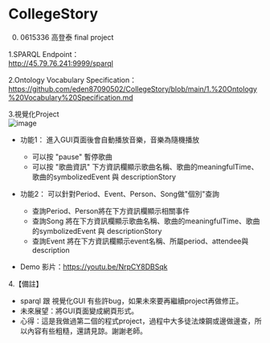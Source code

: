 # CollegeStory
0. 0615336 高登泰 final project

1.SPARQL Endpoint：<br>http://45.79.76.241:9999/sparql

2.Ontology Vocabulary Specification：<br>https://github.com/eden87090502/CollegeStory/blob/main/1.%20Ontology%20Vocabulary%20Specification.md

3.視覺化Project<br>
  ![image](https://user-images.githubusercontent.com/49372467/123546165-1013e800-d78e-11eb-8d8d-1bd7b84b608f.png)
  - 功能1：
    進入GUI頁面後會自動播放音樂，音樂為隨機播放
    - 可以按 "pause" 暫停歌曲
    - 可以按 "歌曲資訊" 下方資訊欄顯示歌曲名稱、歌曲的meaningfulTime、歌曲的symbolizedEvent 與 descriptionStory
  
  - 功能2：
    可以針對Period、Event、Person、Song做"個別"查詢
    - 查詢Period、Person將在下方資訊欄顯示相關事件
    - 查詢Song 將在下方資訊欄顯示歌曲名稱、歌曲的meaningfulTime、歌曲的symbolizedEvent 與 descriptionStory
    - 查詢Event 將在下方資訊欄顯示event名稱、所屬period、attendee與description
  
  - Demo 影片：https://youtu.be/NrpCY8DBSqk
 
 4.【備註】
  - sparql 跟 視覺化GUI 有些許bug，如果未來要再繼續project再做修正。
  - 未來展望：將GUI頁面變成網頁形式。
  - 心得：這是我做過第二個的程式project，過程中大多徒法煉鋼或邊做邊查，所以內容有些粗糙，還請見諒。謝謝老師。
